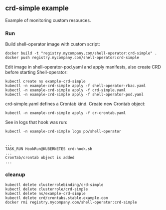 ## crd-simple example

Example of monitoring custom resources.

### Run

Build shell-operator image with custom script:

```
docker build -t "registry.mycompany.com/shell-operator:crd-simple" .
docker push registry.mycompany.com/shell-operator:crd-simple
```

Edit image in shell-operator-pod.yaml and apply manifests, also create CRD before starting Shell-operator:

```
kubectl create ns example-crd-simple
kubectl -n example-crd-simple apply -f shell-operator-rbac.yaml
kubectl -n example-crd-simple apply -f crd-simple.yaml  
kubectl -n example-crd-simple apply -f shell-operator-pod.yaml
```

crd-simple.yaml defines a Crontab kind. Create new Crontab object:

```
kubectl -n example-crd-simple apply -f cr-crontab.yaml
```

See in logs that hook was run:

```
kubectl -n example-crd-simple logs po/shell-operator


... 
TASK_RUN HookRun@KUBERNETES crd-hook.sh
...
CronTab/crontab object is added
...
```

### cleanup

```
kubectl delete clusterrolebinding/crd-simple
kubectl delete clusterrole/crd-simple
kubectl delete ns/example-crd-simple
kubectl delete crd/crontabs.stable.example.com
docker rmi registry.mycompany.com/shell-operator:crd-simple
```
